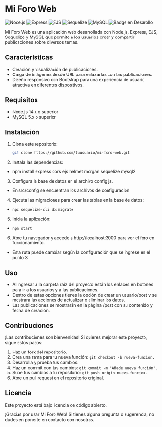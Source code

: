 # Mi Foro Web

![Node.js](https://img.shields.io/badge/Node.js-14.x-green)
![Express](https://img.shields.io/badge/Express-4.x-blue)
![EJS](https://img.shields.io/badge/EJS-3.x-yellow)
![Sequelize](https://img.shields.io/badge/Sequelize-6.x-orange)
![MySQL](https://img.shields.io/badge/MySQL-5.x-blue)
![Badge en Desarollo](https://img.shields.io/badge/STATUS-EN%20DESAROLLO-green)

Mi Foro Web es una aplicación web desarrollada con Node.js, Express, EJS, Sequelize y MySQL que permite a los usuarios crear y compartir publicaciones sobre diversos temas.

## Características

- Creación y visualización de publicaciones.
- Carga de imágenes desde URL para enlazarlas con las publicaciones.
- Diseño responsivo con Bootstrap para una experiencia de usuario atractiva en diferentes dispositivos.

## Requisitos

- Node.js 14.x o superior
- MySQL 5.x o superior

## Instalación

1. Clona este repositorio:
   ```bash
   git clone https://github.com/tuusuario/mi-foro-web.git
   ```

2. Instala las dependencias:
- npm install express cors ejs helmet morgan sequelize mysql2

3. Configura la base de datos en el archivo config.js.
- En src/config se encuentran los archivos de configuración

4. Ejecuta las migraciones para crear las tablas en la base de datos:
- ```npx sequelize-cli db:migrate```

5. Inicia la aplicación:

- ```npm start```

6. Abre tu navegador y accede a http://localhost:3000 para ver el foro en funcionamiento.
- Esta ruta puede cambiar según la configuración que se ingrese en el punto 3

## Uso

- Al ingresar a la carpeta raíz del proyecto están los enlaces en botones para ir a los usuarios y a las publicaciones.
- Dentro de estas opciones tienes la opción de crear un usuario/post y se mostrara las acciones de actualizar o eliminar los datos.
- Las publicaciones se mostrarán en la página /post con su contenido y fecha de creación.

## Contribuciones

¡Las contribuciones son bienvenidas! Si quieres mejorar este proyecto, sigue estos pasos:

1. Haz un fork del repositorio.
2. Crea una rama para tu nueva función: `git checkout -b nueva-funcion.`
3. Desarrolla y prueba tus cambios.
4. Haz un commit con tus cambios: `git commit -m "Añade nueva función".`
5. Sube tus cambios a tu repositorio: `git push origin nueva-funcion.`
6. Abre un pull request en el repositorio original.

## Licencia
Este proyecto está bajo licencia de código abierto.

¡Gracias por usar Mi Foro Web! Si tienes alguna pregunta o sugerencia, no dudes en ponerte en contacto con nosotros.
